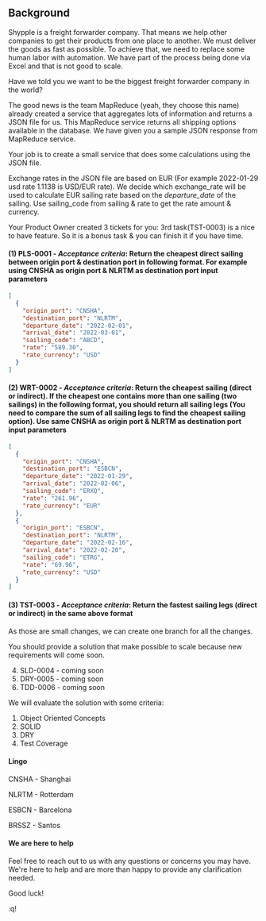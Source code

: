 ## Background

Shypple is a freight forwarder company. That means we help other companies to
get their products from one place to another. We must deliver the goods as fast
as possible. To achieve that, we need to replace some human labor with
automation. We have part of the process being done via Excel and that is not
good to scale.

Have we told you we want to be the biggest freight forwarder company in the
world?

The good news is the team MapReduce (yeah, they choose this name) already
created a service that aggregates lots of information and returns a JSON file
for us. This MapReduce service returns all shipping options available in the
database. We have given you a sample JSON response from MapReduce service.

Your job is to create a small service that does some calculations using the
JSON file.

Exchange rates in the JSON file are based on EUR (For example 2022-01-29 usd
rate 1.1138 is USD/EUR rate). We decide which exchange_rate will be used to
calculate EUR sailing rate based on the *departure_date* of the sailing. Use
sailing_code from sailing & rate to get the rate amount & currency.

Your Product Owner created 3 tickets for you: 3rd task(TST-0003) is a nice to
have feature. So it is a bonus task & you can finish it if you have time.

#### (1) PLS-0001 - *Acceptance criteria*: Return the cheapest direct sailing between origin port & destination port in following format. For example using CNSHA as origin port & NLRTM as destination port input parameters


```json
[
  {
    "origin_port": "CNSHA",
    "destination_port": "NLRTM",
    "departure_date": "2022-02-01",
    "arrival_date": "2022-03-01",
    "sailing_code": "ABCD",
    "rate": "589.30",
    "rate_currency": "USD"
  }
]
```

#### (2) WRT-0002 - *Acceptance criteria*: Return the cheapest sailing (direct or indirect). If the cheapest one contains more than one sailing (two sailings) in the following format, you should return all sailing legs (You need to compare the sum of all sailing legs to find the cheapest sailing option). Use same CNSHA as origin port & NLRTM as destination port input parameters

```json
[
  {
    "origin_port": "CNSHA",
    "destination_port": "ESBCN",
    "departure_date": "2022-01-29",
    "arrival_date": "2022-02-06",
    "sailing_code": "ERXQ",
    "rate": "261.96",
    "rate_currency": "EUR"
  },
  {
    "origin_port": "ESBCN",
    "destination_port": "NLRTM",
    "departure_date": "2022-02-16",
    "arrival_date": "2022-02-20",
    "sailing_code": "ETRG",
    "rate": "69.96",
    "rate_currency": "USD"
  }
]
```

#### (3) TST-0003 - *Acceptance criteria*: Return the fastest sailing legs (direct or indirect) in the same above format

As those are small changes, we can create one branch for all the changes.

You should provide a solution that make possible to scale because new requirements will come soon.

4. SLD-0004 - coming soon
5. DRY-0005 - coming soon
6. TDD-0006 - coming soon

We will evaluate the solution with some criteria:

1. Object Oriented Concepts
2. SOLID
3. DRY
4. Test Coverage

#### Lingo

CNSHA - Shanghai

NLRTM - Rotterdam

ESBCN - Barcelona

BRSSZ - Santos


#### We are here to help

Feel free to reach out to us with any questions or concerns you may have. We're
here to help and are more than happy to provide any clarification needed.

Good luck!

:q!
